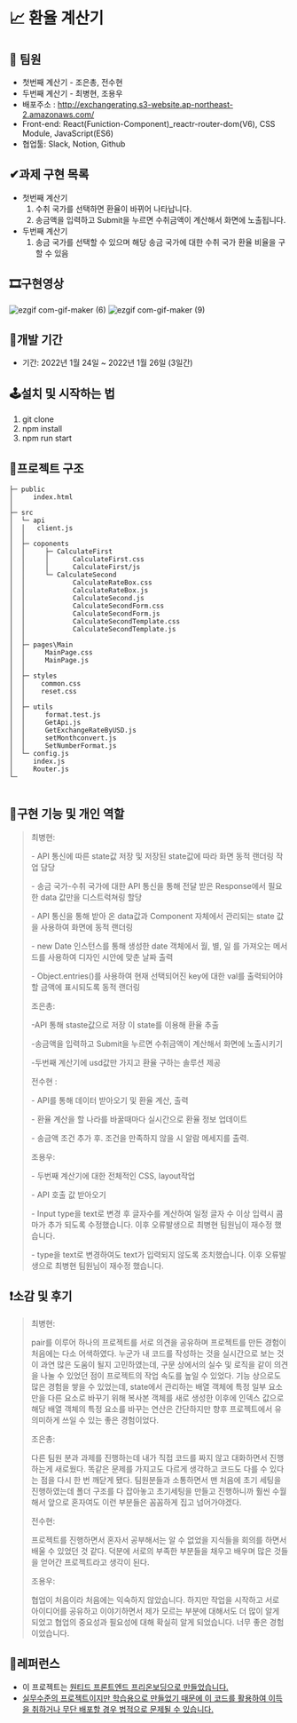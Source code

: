 # 📈 환율 계산기
## 👫 팀원

- 첫번째 계산기 - 조은총, 전수현
- 두번째 계산기 - 최병현, 조용우
- 배포주소 : http://exchangerating.s3-website.ap-northeast-2.amazonaws.com/
- Front-end: React(Funiction-Component)\_reactr-router-dom(V6), CSS Module, JavaScript(ES6)
- 협업툴: Slack, Notion, Github

## ✔과제 구현 목록

- 첫번째 계산기
  1. 수취 국가를 선택하면 환율이 바뀌어 나타납니다.
  2. 송금액을 입력하고 Submit을 누르면 수취금액이 계산해서 화면에 노출됩니다.
- 두번째 계산기
  1. 송금 국가를 선택할 수 있으며 해당 송금 국가에 대한 수취 국가 환율 비율을 구할 수 있음

## 🎞구현영상

![ezgif com-gif-maker (6)](https://user-images.githubusercontent.com/65222200/151019432-7eebd0b8-13b8-411a-bee3-ffd442c25cea.gif)
![ezgif com-gif-maker (9)](https://user-images.githubusercontent.com/65222200/151020591-307265d9-e456-4988-b225-df85d40d00e0.gif)

## 📆개발 기간

- 기간: 2022년 1월 24일 ~ 2022년 1월 26일 (3일간)

## 🕹설치 및 시작하는 법

1. git clone
2. npm install
3. npm run start

## 📃프로젝트 구조

```
├─ public
│     index.html
│
├─ src
│  └─ api
│  │   client.js
│  │
│  ├─ coponents
│  │     ├─ CalculateFirst
│  │     │      CalculateFirst.css
│  │     │      CalculateFirst/js
│  │     └─ CalculateSecond
│  │            CalculateRateBox.css
│  │            CalculateRateBox.js
│  │            CalculateSecond.js
│  │            CalculateSecondForm.css
│  │            CalculateSecondForm.js
│  │            CalculateSecondTemplate.css
│  │            CalculateSecondTemplate.js
│  │
│  ├─ pages\Main
│  │     MainPage.css
│  │     MainPage.js
│  │
│  ├─ styles
│  │    common.css
│  │    reset.css
│  │
│  ├─ utils
│  │     format.test.js
│  │     GetApi.js
│  │     GetExchangeRateByUSD.js
│  │     setMonthconvert.js
│  │     SetNumberFormat.js
│  └─ config.js
│     index.js
│     Router.js
└─


```

## 🔎구현 기능 및 개인 역할

> 최병현:
>
> \- API 통신에 따른 state값 저장 및 저장된 state값에 따라 화면 동적 랜더링 작업 담당
>
> \- 송금 국가-수취 국가에 대한 API 통신을 통해 전달 받은 Response에서 필요한 data 값만을 디스트럭쳐링 할당
>
> \- API 통신을 통해 받아 온 data값과 Component 자체에서 관리되는 state 값을 사용하여 화면에 동적 랜더링
>
> \- new Date 인스턴스를 통해 생성한 date 객체에서 월, 별, 일 를 가져오는 메서드를 사용하여 디자인 시안에 맞춘 날짜 출력
>
> \- Object.entries()를 사용하여 현재 선택되어진 key에 대한 val를 출력되어야 할 금액에 표시되도록 동적 랜더링
>
> 조은총:
>
> \-API 통해 staste값으로 저장 이 state를 이용해 환율 추출
>
> \-송금액을 입력하고 Submit을 누르면 수취금액이 계산해서 화면에 노출시키기
>
> \-두번째 계산기에 usd값만 가지고 환율 구하는 솔루션 제공
>
> 전수현 :
>
> \- API를 통해 데이터 받아오기 및 환율 계산, 출력
>
> \- 환율 계산을 할 나라를 바꿀때마다 실시간으로 환율 정보 업데이트
>
> \- 송금액 조건 추가 후. 조건을 만족하지 않을 시 알람 메세지를 출력.
>
> 조용우:
>
> \- 두번째 계산기에 대한 전체적인 CSS, layout작업
>
> \- API 호출 값 받아오기
>
> \- Input type을 text로 변경 후 글자수를 계산하여 일정 글자 수 이상 입력시 콤마가 추가 되도록 수정했습니다. 이후 오류발생으로 최병현 팀원님이 재수정 했습니다.
>
> \- type을 text로 변경하여도 text가 입력되지 않도록 조치했습니다. 이후 오류발생으로 최병현 팀원님이 재수정 했습니다.

## ❗소감 및 후기

> 최병현:
>
> pair를 이루어 하나의 프로젝트를 서로 의견을 공유하며 프로젝트를 만든 경험이 처음에는 다소 어색하였다. 누군가 내 코드를 작성하는 것을 실시간으로 보는 것이 과연 많은 도움이 될지 고민하였는데, 구문 상에서의 실수 및 로직을 같이 의견을 나눌 수 있었던 점이 프로젝트의 작업 속도를 높일 수 있었다. 기능 상으로도 많은 경험을 쌓을 수 있었는데, state에서 관리하는 배열 객체에 특정 일부 요소만을 다른 요소로 바꾸기 위해 복사본 객체를 새로 생성한 이후에 인덱스 값으로 해당 배열 객체의 특정 요소를 바꾸는 연산은 간단하지만 향후 프로젝트에서 유의미하게 쓰일 수 있는 좋은 경험이었다.
>
> 조은총:
>
> 다른 팀원 분과 과제를 진행하는데 내가 직접 코드를 짜지 않고 대화하면서 진행하는게 새로웠다. 똑같은 문제를 가지고도 다르게 생각하고 코드도 다를 수 있다는 점을 다시 한 번 깨닫게 됐다. 팀원분들과 소통하면서 맨 처음에 초기 세팅을 진행하였는데 폴더 구조를 다 잡아놓고 초기세팅을 만들고 진행하니까 훨씬 수월해서 앞으로 혼자여도 이런 부분들은 꼼꼼하게 집고 넘어가야겠다.
>
> 전수현:
>
> 프로젝트를 진행하면서 혼자서 공부해서는 알 수 없었을 지식들을 회의를 하면서 배울 수 있었던 것 같다. 덕분에 서로의 부족한 부분들을 채우고 배우며 많은 것들을 얻어간 프로젝트라고 생각이 된다.
>
> 조용우:
>
> 협업이 처음이라 처음에는 익숙하지 않았습니다. 하지만 작업을 시작하고 서로 아이디어를 공유하고 이야기하면서 제가 모르는 부분에 대해서도 더 많이 알게 되었고 협업의 중요성과 필요성에 대해 확실히 알게 되었습니다. 너무 좋은 경험이었습니다.

## 📕레퍼런스

- 이 프로젝트는 <u>[원티드 프론트엔드 프리온보딩](https://www.wanted.co.kr/events/pre_onboarding_course_6)으로 만들었습니다.
- 실무수준의 프로젝트이지만 학습용으로 만들었기 때문에 이 코드를 활용하여 이득을 취하거나 무단 배포할 경우 법적으로 문제될 수 있습니다.
